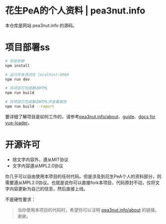 # 花生PeA的个人资料 | pea3nut.info

本仓库是网站 pea3nut.info 的源码。

# 项目部署ss

``` bash
# 安装依赖
npm install

# 运行开发调试在 localhost:8080
npm run dev

# 将项目打包成静态HTML
npm run build

# 将项目打包成静态HTML并查看报告
npm run build --report
```

要详细了解项目是如何工作的，请参考[pea3nut.info/about](http://pea3nut.info/about)、[guide](http://vuejs-templates.github.io/webpack/)、[docs for vue-loader](http://vuejs.github.io/vue-loader)。

# 开源许可

- 除文字内容外，遵从MIT协议
- 文字内容遵从MPL2.0协议

你几乎可以自由使用本项目的任何代码。但是涉及到花生PeA个人的资料部分，则需要遵从MPL2.0协议。也就是说你可以直接fork本项目，代码原封不动，仅将文字内容更新为自己的信息，然后直接上线。

不是硬性要求：

> 当你使用本项目的代码时，希望你可以注明 [pea3nut.info/about](http://pea3nut.info/about) 的链接。谢谢。
